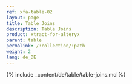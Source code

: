 ```yaml
---
ref: xfa-table-02
layout: page
title: Table Joins
description: Table Joins
product: xtract-for-alteryx
parent: table
permalink: /:collection/:path
weight: 2
lang: de_DE
---
```


{% include _content/de/table/table-joins.md  %}


 
 
  
